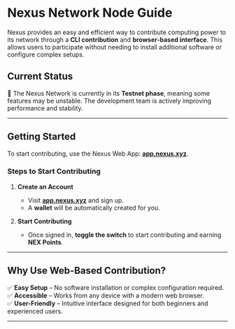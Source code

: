 # Nexus Network Node Guide

Nexus provides an easy and efficient way to contribute computing power to its network through a **CLI contribution** and **browser-based interface**. This allows users to participate without needing to install additional software or configure complex setups.

## **Current Status**
🚧 The Nexus Network is currently in its **Testnet phase**, meaning some features may be unstable. The development team is actively improving performance and stability.

---

## **Getting Started**
To start contributing, use the Nexus Web App: **[app.nexus.xyz](https://app.nexus.xyz)**. 

### **Steps to Start Contributing**
1. **Create an Account**  
   - Visit **[app.nexus.xyz](https://app.nexus.xyz)** and sign up.  
   - A **wallet** will be automatically created for you.   

2. **Start Contributing**  
   - Once signed in, **toggle the switch** to start contributing and earning **NEX Points**.  

---

## **Why Use Web-Based Contribution?**
✅ **Easy Setup** – No software installation or complex configuration required.  
✅ **Accessible** – Works from any device with a modern web browser.  
✅ **User-Friendly** – Intuitive interface designed for both beginners and experienced users.  

---
